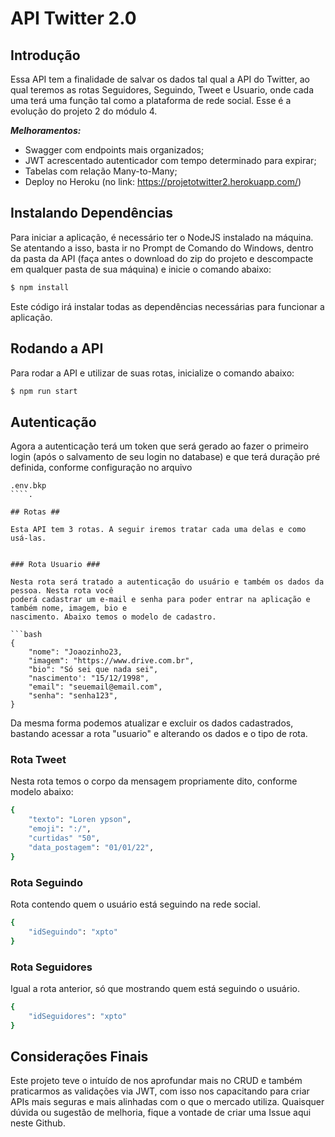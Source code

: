 # API Twitter 2.0

## Introdução

Essa API tem a finalidade de salvar os dados tal qual a API do Twitter, ao qual teremos as rotas
Seguidores, Seguindo, Tweet e Usuario, onde cada uma terá uma função tal como a plataforma
de rede social. Esse é a evolução do projeto 2 do módulo 4.

**_Melhoramentos:_**

- Swagger com endpoints mais organizados;
- JWT acrescentado autenticador com tempo determinado para expirar;
- Tabelas com relação Many-to-Many;
- Deploy no Heroku (no link: https://projetotwitter2.herokuapp.com/)

## Instalando Dependências

Para iniciar a aplicação, é necessário ter o NodeJS instalado na máquina.
Se atentando a isso, basta ir no Prompt de Comando do Windows, dentro da pasta da API (faça antes
o download do zip do projeto e descompacte em qualquer pasta de sua máquina) e inicie o comando
abaixo:

```bash
$ npm install
```

Este código irá instalar todas as dependências necessárias para funcionar a aplicação.

## Rodando a API

Para rodar a API e utilizar de suas rotas, inicialize o comando abaixo:

```bash
$ npm run start
```

## Autenticação

Agora a autenticação terá um token que será gerado ao fazer o primeiro login (após o salvamento de seu login no database) e que terá duração pré definida, conforme configuração no arquivo

`````
.env.bkp
````.

## Rotas ##

Esta API tem 3 rotas. A seguir iremos tratar cada uma delas e como usá-las.


### Rota Usuario ###

Nesta rota será tratado a autenticação do usuário e também os dados da pessoa. Nesta rota você
poderá cadastrar um e-mail e senha para poder entrar na aplicação e também nome, imagem, bio e
nascimento. Abaixo temos o modelo de cadastro.

```bash
{
	"nome": "Joaozinho23,
	"imagem": "https://www.drive.com.br",
	"bio": "Só sei que nada sei",
	"nascimento': "15/12/1998",
	"email": "seuemail@email.com",
	"senha": "senha123",
}
`````

Da mesma forma podemos atualizar e excluir os dados cadastrados, bastando acessar a rota
"usuario" e alterando os dados e o tipo de rota.

### Rota Tweet

Nesta rota temos o corpo da mensagem propriamente dito, conforme modelo abaixo:

```bash
{
	"texto": "Loren ypson",
	"emoji": ":/",
	"curtidas" "50",
	"data_postagem": "01/01/22",
}
```

### Rota Seguindo

Rota contendo quem o usuário está seguindo na rede social.

```bash
{
	"idSeguindo": "xpto"
}
```

### Rota Seguidores

Igual a rota anterior, só que mostrando quem está seguindo o usuário.

```bash
{
	"idSeguidores": "xpto"
}
```

## Considerações Finais

Este projeto teve o intuído de nos aprofundar mais no CRUD e também praticarmos as validações via JWT, com isso nos capacitando para criar APIs mais seguras e mais alinhadas
com o que o mercado utiliza. Quaisquer dúvida ou sugestão de melhoria, fique a vontade de criar uma Issue aqui neste Github.
